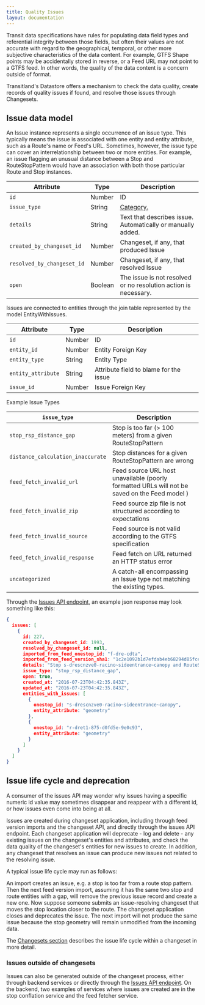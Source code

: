 ```yaml
---
title: Quality Issues
layout: documentation
---
```


<script src="https://cdn.rawgit.com/knsv/mermaid/0.3.5/dist/mermaid.full.js"></script>

Transit data specifications have rules for populating data field types and referential integrity between those fields,
but often their values are not accurate with regard to the geographical, temporal, or other more subjective characteristics of the data content. For example, GTFS Shape points may be accidentally stored in reverse, or a Feed URL may not point to a GTFS feed. In other words, the quality of the data content is a concern outside of format.


Transitland's Datastore offers a mechanism to check the data quality, create records of quality issues if found, and resolve those issues through Changesets.


## Issue data model

An Issue instance represents a single occurrence of an issue type. This typically means the issue is
associated with one entity and entity attribute, such as a Route's name or Feed's URL. Sometimes, however, the issue type can cover an interrelationship between two or more entities. For example, an issue flagging an unusual distance between a Stop and RouteStopPattern would have an association with both those particular Route and Stop instances.

| Attribute | Type | Description |
|-----------|------|---------|
| `id`      | Number | ID |
| `issue_type` | String | [Category.](#issue_types) |
| `details` | String | Text that describes issue. Automatically or manually added. |
| `created_by_changeset_id` | Number | Changeset, if any, that produced Issue |
| `resolved_by_changeset_id` | Number | Changeset, if any, that resolved Issue |
| `open` | Boolean | The issue is not resolved or no resolution action is necessary. |

Issues are connected to entities through the join table represented by the model EntityWithIssues.

| Attribute | Type | Description |
|-----------|------|---------|
| `id`      | Number | ID |
| `entity_id` | Number | Entity Foreign Key |
| `entity_type` | String | Entity Type |
| `entity_attribute` | String | Attribute field to blame for the issue |
| `issue_id` | Number | Issue Foreign Key |

<a name="issue_types">Example Issue Types</a>

| `issue_type` | Description |
|-----------|------|
| `stop_rsp_distance_gap` | Stop is too far (> 100 meters) from a given RouteStopPattern |
| `distance_calculation_inaccurate` | Stop distances for a given RouteStopPattern are wrong |
| `feed_fetch_invalid_url` | Feed source URL host unavailable (poorly formatted URLs will not be saved on the Feed model ) |
| `feed_fetch_invalid_zip` | Feed source zip file is not structured according to expectations |
| `feed_fetch_invalid_source` | Feed source is not valid according to the GTFS specification |
| `feed_fetch_invalid_response` | Feed fetch on URL returned an HTTP status error |
| `uncategorized` | A catch-all encompassing an Issue type not matching the existing types. |

Through the [Issues API endpoint](https://transit.land/api/v1/issues), an example json response may
look something like this:

```json
{
  issues: [
    {
      id: 227,
      created_by_changeset_id: 1993,
      resolved_by_changeset_id: null,
      imported_from_feed_onestop_id: "f-dre-cdta",
      imported_from_feed_version_sha1: "1c2e1092b1d7efdab4eb68294d85fce8cc08f506",
      details: "Stop s-drescnzve0-racino~sideentrance~canopy and RouteStopPattern r-dret1-875-d0fd5e-9e0c93 too far apart.",
      issue_type: "stop_rsp_distance_gap",
      open: true,
      created_at: "2016-07-23T04:42:35.843Z",
      updated_at: "2016-07-23T04:42:35.843Z",
      entities_with_issues: [
        {
          onestop_id: "s-drescnzve0-racino~sideentrance~canopy",
          entity_attribute: "geometry"
        },
        {
          onestop_id: "r-dret1-875-d0fd5e-9e0c93",
          entity_attribute: "geometry"
        }
      ]
    }
  ]
}
```

## Issue life cycle and deprecation

A consumer of the issues API may wonder why issues having a specific numeric id value may sometimes disappear and reappear with a different id, or how issues even come into being at all.

Issues are created during changeset application, including through feed version imports and the changeset API, and directly through the issues API endpoint. Each changeset application will deprecate - log and delete - any existing issues on the changeset's entities and attributes, and check the data quality of the changeset's entities for new issues to create. In addition, any changeset that resolves an issue can produce new issues not related to the resolving issue.

A typical issue life cycle may run as follows:  

An import creates an issue, e.g. a stop is too far from a route stop pattern. Then the next feed version import, assuming it has the same two stop and route entities with a gap, will remove the previous issue record and create a new one. Now suppose someone submits an issue-resolving changeset that moves the stop location closer to the route. The changeset application closes and deprecates the issue. The next import will not produce the same issue
because the stop geometry will remain unmodified from the incoming data.     

The [Changesets section](changesets.html) describes the issue life cycle within a changeset in more detail.

<!-- ![Issues through Changesets](issues_through_changesets.png) -->

### Issues outside of changesets

Issues can also be generated outside of the changeset process, either through backend services or directly
through the [Issues API endpoint](https://transit.land/api/v1/issues). On the backend, two examples of services where issues are created are in the stop conflation service and the feed fetcher service.
